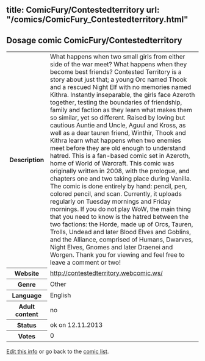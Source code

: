 title: ComicFury/Contestedterritory
url: "/comics/ComicFury_Contestedterritory.html"
---
Dosage comic ComicFury/Contestedterritory
-----------------------------------------

<p id="msg"></p>
<script type="text/javascript">
if (window.location.search === '?edit_info_mail=sent_ok') {
  var elem = document.getElementById("msg");
  elem.innerHTML = 'Edited information sucessfully sent for review, which is usually done daily. Thanks!';
  elem.className = 'ok';
}
</script>
<table class="comicinfo">
<tr>
<th>Description</th><td>What happens when two small girls from either side of the war meet? What happens when they become best friends? Contested Territory is a story about just that; a young Orc named Thook and a rescued Night Elf with no memories named Kithra. Instantly inseparable, the girls face Azeroth together, testing the boundaries of friendship, family and faction as they learn what makes them so similar, yet so different. Raised by loving but cautious Auntie and Uncle, Aguul and Kross, as well as a dear tauren friend, Winthir, Thook and Kithra learn what happens when two enemies meet before they are old enough to understand hatred. This is a fan-based comic set in Azeroth, home of World of Warcraft. This comic was originally written in 2008, with the prologue, and chapters one and two taking place during Vanilla. The comic is done entirely by hand: pencil, pen, colored pencil, and scan. Currently, it uploads regularly on Tuesday mornings and Friday mornings. If you do not play WoW, the main thing that you need to know is the hatred between the two factions: the Horde, made up of Orcs, Tauren, Trolls, Undead and later Blood Elves and Goblins, and the Alliance, comprised of Humans, Dwarves, Night Elves, Gnomes and later Draenei and Worgen. Thank you for viewing and feel free to leave a comment or two!</td>
</tr>
<tr>
<th>Website</th><td><a href="http://contestedterritory.webcomic.ws/">http://contestedterritory.webcomic.ws/</a></td>
</tr>
<tr>
<th>Genre</th><td>Other</td>
</tr>
<tr>
<th>Language</th><td>English</td>
</tr>
<tr>
<th>Adult content</th><td>no</td>
</tr>
<tr>
<th>Status</th><td>ok on 12.11.2013</td>
</tr>
<tr>
<th>Votes</th><td>0</td>
</tr>
</table>

[Edit this info](ComicFury_Contestedterritory_edit.html) or go back to the [comic list](../comic-index.html).
